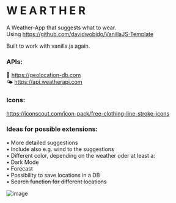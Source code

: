 # W E A R T H E R

A Weather-App that suggests what to wear. <br>
Using https://github.com/davidwobido/VanillaJS-Template

Built to work with vanilla.js again.

### APIs:

📍 https://geolocation-db.com <br>
🌤 https://api.weatherapi.com

### Icons:

https://iconscout.com/icon-pack/free-clothing-line-stroke-icons

### Ideas for possible extensions:

• More detailed suggestions <br>
• Include also e.g. wind to the suggestions <br>
• Different color, depending on the weather oder at least a: <br>
• Dark Mode <br>
• Forecast <br>
• Possibility to save locations in a DB <br>
• <s>Search function for different locations</s> <br>

![image](https://user-images.githubusercontent.com/91462450/151336730-d42b1d13-3a29-43e8-8f25-633a0b2b2259.png)
